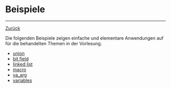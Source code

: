 # Beispiele
---
[Zurück](../README.md)

Die folgenden Beispiele zeigen einfache und elementare Anwendungen auf für
die behandelten Themen in der Vorlesung.

* [union](union/union.md)
* [bit field](bitfield/bitfield.md)
* [linked list](llist/llist.md)
* [macro](macro/macro.md)
* [va_arg](varpar/varpar.md)
* [variables](variables/variables.md)
